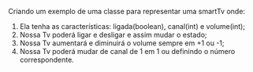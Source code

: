 
Criando um exemplo de uma classe para representar uma smartTv onde:
1. Ela tenha as características: ligada(boolean), canal(int) e volume(int);
2. Nossa Tv poderá ligar e desligar e assim mudar o estado;
3. Nossa Tv aumentará e diminuirá o volume sempre em +1 ou -1;
4. Nossa Tv poderá mudar de canal de 1 em 1 ou definindo o número correspondente.